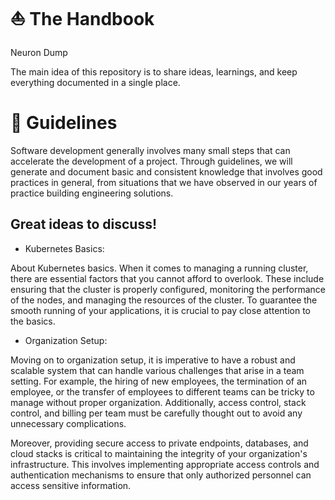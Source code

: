 # ⛵ The Handbook

Neuron Dump

The main idea of this repository is to share ideas, learnings, and keep everything documented in a single place.

# 🌊 Guidelines

Software development generally involves many small steps that can accelerate the development of a project. Through guidelines, we will generate and document basic and consistent knowledge that involves good practices in general, from situations that we have observed in our years of practice building engineering solutions.


## Great ideas to discuss! 

* Kubernetes Basics: 

About Kubernetes basics. When it comes to managing a running cluster, there are essential factors that you cannot afford to overlook. These include ensuring that the cluster is properly configured, monitoring the performance of the nodes, and managing the resources of the cluster. To guarantee the smooth running of your applications, it is crucial to pay close attention to the basics.

* Organization Setup: 

Moving on to organization setup, it is imperative to have a robust and scalable system that can handle various challenges that arise in a team setting. For example, the hiring of new employees, the termination of an employee, or the transfer of employees to different teams can be tricky to manage without proper organization. Additionally, access control, stack control, and billing per team must be carefully thought out to avoid any unnecessary complications.

Moreover, providing secure access to private endpoints, databases, and cloud stacks is critical to maintaining the integrity of your organization's infrastructure. This involves implementing appropriate access controls and authentication mechanisms to ensure that only authorized personnel can access sensitive information.




